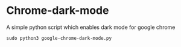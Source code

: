 # Chrome-dark-mode
A simple python script which enables dark mode for google chrome 
```
sudo python3 google-chrome-dark-mode.py
```
